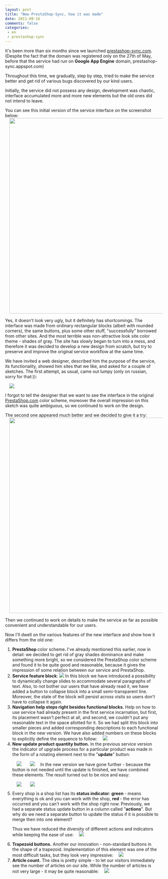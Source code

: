 ```yaml
---
layout: post
title: "New PrestaShop-Sync, how it was made"
date: 2011-09-16
comments: false
categories:
 - en
 - prestashop-sync
---
```



It's been more than six months since we launched <a href="http://prestashop-sync.com/">prestashop-sync.com</a>. (Despite the fact that the domain was registered only on the 27th of May, before that the service had run on <b>Google App Engine</b> domain, prestashop-sync.appspot.com)

Throughout this time, we gradually, step by step, tried to make the service better and get rid of various bugs discovered by our kind users.

Initially, the service did not possess any design, development was chaotic, interface accumulated more and more new elements but the old ones did not intend to leave.

You can see this initial version of the service interface on the screenshot below:
<a href="http://3.bp.blogspot.com/-5m5bzjzIdBs/TnMTA7Fu6yI/AAAAAAAADB0/mDWYxfmgwQQ/s1600/old.png" imageanchor="1" style="margin-left: 1em; margin-right: 1em;"><img border="0" height="640" src="http://3.bp.blogspot.com/-5m5bzjzIdBs/TnMTA7Fu6yI/AAAAAAAADB0/mDWYxfmgwQQ/s640/old.png" width="582" /></a>

Yes, it doesn't look very ugly, but it definitely has shortcomings.
The interface was made from ordinary rectangular blocks (albeit with rounded corners), the same buttons, plus some other stuff, "successfully" borrowed from other sites. And the most terrible was non-attractive look site color theme - shades of gray. The site has slowly began to turn into a mess, and therefore it was decided to develop a new design from scratch, but try to preserve and improve the original service workflow at the same time.

We have invited a web designer, described him the purpose of the service, its functionality, showed him sites that we like, and asked for a couple of sketches.
The first attempt, as usual, came out lumpy (only on russian, sorry for that:)):

<a href="http://2.bp.blogspot.com/-D2fZ-PnVsXs/Tm4btYTIiYI/AAAAAAAADAg/5hCHSnVWy9Q/s1600/site_template_v1b.png" imageanchor="1" style="margin-left: 1em; margin-right: 1em;"><img border="0" src="http://2.bp.blogspot.com/-D2fZ-PnVsXs/Tm4btYTIiYI/AAAAAAAADAg/5hCHSnVWy9Q/s1600/site_template_v1b.png" /></a>

I forgot to tell the designer that we want to see the interface in the original <a href="http://prestashop.com/">PrestaShop.com</a> color scheme, moreover the overall impression on this sketch was quite ambiguous, so we continued to work on the design.

The second one appeared much better and we decided to give it a try:
<a href="http://3.bp.blogspot.com/-qFpSz-PbIqw/TnMOFk8MXTI/AAAAAAAADBg/OHxzKzNANlM/s1600/service.png" imageanchor="1" style="margin-left: 1em; margin-right: 1em;"><img border="0" height="640" src="http://3.bp.blogspot.com/-qFpSz-PbIqw/TnMOFk8MXTI/AAAAAAAADBg/OHxzKzNANlM/s640/service.png" width="555" /></a>

Then we continued to work on details to make the service as far as possible convenient and understandable for our users.

Now I'll dwell on the various features of the new interface and show how it differs from the old one:
<ol><li><b>PrestaShop </b>color scheme<b>. </b>
I've already mentioned this earlier, now in detail: we decided to get rid of gray shades dominance and make something more bright, so we considered the PrestaShop color scheme and found it to be quite good and reasonable, because it gives the impression of some relation between our service and PrestaShop.</li><li><b>Service feature block</b>:
<a href="http://1.bp.blogspot.com/-IXXLyKOHWMM/TnMMU-bosdI/AAAAAAAADBc/SezxZxKIzKg/s1600/adv.png" imageanchor="1"><img border="0" src="http://1.bp.blogspot.com/-IXXLyKOHWMM/TnMMU-bosdI/AAAAAAAADBc/SezxZxKIzKg/s1600/adv.png" /></a>
In this block we have introduced a possibility to dynamically change slides to accommodate several paragraphs of text. Also, to not bother our users that have already read it, we have added a button to collapse block into a small semi-transparent line. Moreover, the state of the block will persist across visits so users don't have to collapse it again.</li><li><b>Navigation help steps right besides functional blocks.</b>
Help on how to use service had already present in the first service incarnation, but first, its placement wasn't perfect at all, and second, we couldn't put any reasonable text in the space allotted for it. So we had split this block into smaller pieces and added corresponding descriptions to each functional block in the new version. We have also added numbers on these blocks to explicitly define the sequence to follow:
<a href="http://1.bp.blogspot.com/-Zni15OFdUeg/TnMOiAwJl6I/AAAAAAAADBk/BfuebhoaXXA/s1600/help.png" imageanchor="1" style="margin-left: 1em; margin-right: 1em;"><img border="0" src="http://1.bp.blogspot.com/-Zni15OFdUeg/TnMOiAwJl6I/AAAAAAAADBk/BfuebhoaXXA/s1600/help.png" /></a>
</li><li><b>New update product quantity button.</b>
In the previous service version the indicator of upgrade process for a particular product was made in the form of a rotating element next to the "<b>update</b>" button:

<a href="http://2.bp.blogspot.com/-WjqzV9kQHN4/TnMToTmSxxI/AAAAAAAADB4/phc4JMZyGtk/s1600/1update.png" imageanchor="1" style="margin-left: 1em; margin-right: 1em;"><img border="0" src="http://2.bp.blogspot.com/-WjqzV9kQHN4/TnMToTmSxxI/AAAAAAAADB4/phc4JMZyGtk/s1600/1update.png" /></a><a href="http://4.bp.blogspot.com/-zsCmEWOyzcw/TnMTuG4AChI/AAAAAAAADB8/6czedJFPYjA/s1600/2update.png" imageanchor="1" style="margin-left: 1em; margin-right: 1em;"><img border="0" src="http://4.bp.blogspot.com/-zsCmEWOyzcw/TnMTuG4AChI/AAAAAAAADB8/6czedJFPYjA/s1600/2update.png" /></a>
In the new version we have gone further - because the button is not needed until the update is finished, we have combined these elements. The result turned out to be nice and easy:

<a href="http://3.bp.blogspot.com/-kn8xm9ri9jk/Tm47f-ZM04I/AAAAAAAADAo/HxXCoKv4ePY/s1600/loader2.png" imageanchor="1" style="margin-left: 1em; margin-right: 1em;"><img border="0" src="http://3.bp.blogspot.com/-kn8xm9ri9jk/Tm47f-ZM04I/AAAAAAAADAo/HxXCoKv4ePY/s1600/loader2.png" /></a><a href="http://1.bp.blogspot.com/-He7ht5ZzPkk/Tm47gMu2kNI/AAAAAAAADAs/VY3tpD5iZmA/s1600/ok2.png" imageanchor="1" style="margin-left: 1em; margin-right: 1em;"><img border="0" src="http://1.bp.blogspot.com/-He7ht5ZzPkk/Tm47gMu2kNI/AAAAAAAADAs/VY3tpD5iZmA/s1600/ok2.png" /></a>
</li><li>Every shop is a shop list has its <b>status indicator</b>: <b>green </b>- means everything is ok and you can work with the shop, <b>red </b>- the error has occurred and you can't work with the shop right now. Previously, we had a separate status update button  in a column called "<b>actions</b>". But why do we need a separate button to update the status if it is possible to merge then into one element?

Thus we have reduced the diversity of different actions and indicators while keeping the ease of use: <a href="http://3.bp.blogspot.com/-xFK4D33iMWQ/TnMP3NaZwwI/AAAAAAAADBs/TquDeM0EghE/s1600/actions.png" imageanchor="1" style="margin-left: 1em; margin-right: 1em;"><img border="0" src="http://3.bp.blogspot.com/-xFK4D33iMWQ/TnMP3NaZwwI/AAAAAAAADBs/TquDeM0EghE/s1600/actions.png" /></a>
</li><li><b>Trapezoid buttons.</b>
Another our innovation - non-standard buttons in the shape of a trapezoid. Implementation of this element was one of the most difficult tasks, but they look very impressive:
<a href="http://1.bp.blogspot.com/-ZRNB3WS4EsM/TnMPWMFOTPI/AAAAAAAADBo/p1u0ZQIrW0c/s1600/buttons.png" imageanchor="1" style="margin-left: 1em; margin-right: 1em;"><img border="0" src="http://1.bp.blogspot.com/-ZRNB3WS4EsM/TnMPWMFOTPI/AAAAAAAADBo/p1u0ZQIrW0c/s1600/buttons.png" /></a>
</li><li><b>Article count.</b>
The idea is pretty simple - to let our visitors immediately see the number of articles on our site. While the number of articles is not very large - it may be quite reasonable:
<a href="http://1.bp.blogspot.com/-6HUZO_3e4Rc/TnMSeD6MWLI/AAAAAAAADBw/XzGkcQKyVXQ/s1600/articles.png" imageanchor="1" style="margin-left: 1em; margin-right: 1em;"><img border="0" src="http://1.bp.blogspot.com/-6HUZO_3e4Rc/TnMSeD6MWLI/AAAAAAAADBw/XzGkcQKyVXQ/s1600/articles.png" /></a></li></ol>
